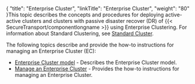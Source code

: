 {
    "title": "Enterprise Cluster",
    "linkTitle": "Enterprise Cluster",
    "weight": "80"
}This topic describes the concepts and procedures for deploying active-active clusters and clusters with passive disaster recover (DR) of {{< SecureTransport/componentlongname  >}} using Enterprise Clustering. For information about Standard Clustering, see <a href="../c_st_standardclustering#Standard_Clustering_3967700027_1013811" class="MCXref xref">Standard Cluster</a>.

The following topics describe and provide the how-to instructions for managing an Enterprise Cluster (EC):

-   <a href="c_st_largeenterpriseclustermodel" class="MCXref xref">Enterprise Cluster model</a> - Describes the Enterprise Cluster model.
-   <a href="t_st_largeenterprisecluster" class="MCXref xref">Manage an Enterprise Cluster</a> - Provides the how-to instructions for managing an Enterprise Cluster.
